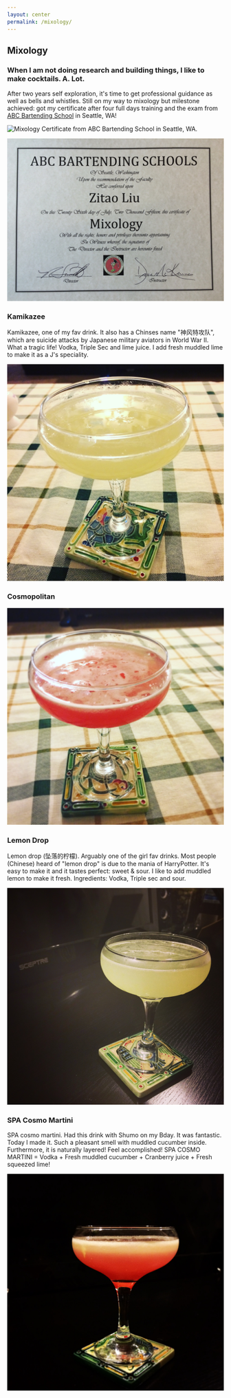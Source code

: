 ```yaml
---
layout: center
permalink: /mixology/
---
```



## Mixology

### When I am not doing research and building things, I like to make cocktails. A. Lot.

After two years self exploration, it's time to get professional guidance as well as bells and whistles. Still on my way to mixology but milestone achieved: got my certificate after four full days training and the exam from [ABC Bartending School](http://www.abcbartending.com/index.php) in Seattle, WA!

![Mixology Certificate from ABC Bartending School in Seattle, WA.](/images/mixology/abc_graduate_photo.jpg)

![Mixology Certificate from ABC Bartending School in Seattle, WA.](/images/mixology/abc_degree.jpg)

### Kamikazee

Kamikazee, one of my fav drink. It also has a Chinses name "神风特攻队", which are suicide attacks by Japanese military aviators in World War II. What a tragic life! Vodka, Triple Sec and lime juice. I add fresh muddled lime to make it as a J's speciality.

![Mixology Certificate from ABC Bartending School in Seattle, WA.](/images/mixology/2015-09-08-kamikazee.jpg)

### Cosmopolitan

![Mixology Certificate from ABC Bartending School in Seattle, WA.](/images/mixology/2015-09-12-cosmo.jpg)

### Lemon Drop

Lemon drop (坠落的柠檬). Arguably one of the girl fav drinks. Most people (Chinese) heard of "lemon drop" is due to the mania of HarryPotter. It's easy to make it and it tastes perfect: sweet & sour. I like to add muddled lemon to make it fresh. Ingredients: Vodka, Triple sec and sour. 

![Mixology Certificate from ABC Bartending School in Seattle, WA.](/images/mixology/2015-09-18-lemon-drop.jpg)

### SPA Cosmo Martini

SPA cosmo martini. Had this drink with Shumo on my Bday. It was fantastic. Today I made it. Such a pleasant smell with muddled cucumber inside. Furthermore, it is naturally layered! Feel accomplished! SPA COSMO MARTINI = Vodka + Fresh muddled cucumber + Cranberry juice + Fresh squeezed lime!

![Mixology Certificate from ABC Bartending School in Seattle, WA.](/images/mixology/2015-09-21-spa-cosmo-martini.jpg)



